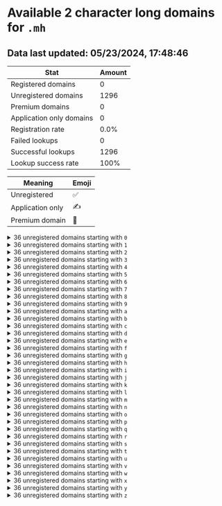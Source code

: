 # Available 2 character long domains for `.mh`

## Data last updated: 05/23/2024, 17:48:46

|Stat|Amount|
|--|--|
|Registered domains|0|
|Unregistered domains|1296|
|Premium domains|0|
|Application only domains|0|
|Registration rate|0.0%|
|Failed lookups|0|
|Successful lookups|1296|
|Lookup success rate|100%|


|Meaning|Emoji|
|--|--|
|Unregistered|:white_check_mark:|
|Application only|:writing_hand:|
|Premium domain|:gem:|

<details>
<summary>36 unregistered domains starting with <bold><code>0</code></bold></summary>

|Type|Domain|
|--|--|
|:white_check_mark:|`00.mh`|
|:white_check_mark:|`01.mh`|
|:white_check_mark:|`02.mh`|
|:white_check_mark:|`03.mh`|
|:white_check_mark:|`04.mh`|
|:white_check_mark:|`05.mh`|
|:white_check_mark:|`06.mh`|
|:white_check_mark:|`07.mh`|
|:white_check_mark:|`08.mh`|
|:white_check_mark:|`09.mh`|
|:white_check_mark:|`0a.mh`|
|:white_check_mark:|`0b.mh`|
|:white_check_mark:|`0c.mh`|
|:white_check_mark:|`0d.mh`|
|:white_check_mark:|`0e.mh`|
|:white_check_mark:|`0f.mh`|
|:white_check_mark:|`0g.mh`|
|:white_check_mark:|`0h.mh`|
|:white_check_mark:|`0i.mh`|
|:white_check_mark:|`0j.mh`|
|:white_check_mark:|`0k.mh`|
|:white_check_mark:|`0l.mh`|
|:white_check_mark:|`0m.mh`|
|:white_check_mark:|`0n.mh`|
|:white_check_mark:|`0o.mh`|
|:white_check_mark:|`0p.mh`|
|:white_check_mark:|`0q.mh`|
|:white_check_mark:|`0r.mh`|
|:white_check_mark:|`0s.mh`|
|:white_check_mark:|`0t.mh`|
|:white_check_mark:|`0u.mh`|
|:white_check_mark:|`0v.mh`|
|:white_check_mark:|`0w.mh`|
|:white_check_mark:|`0x.mh`|
|:white_check_mark:|`0y.mh`|
|:white_check_mark:|`0z.mh`|
</details>
<details>
<summary>36 unregistered domains starting with <bold><code>1</code></bold></summary>

|Type|Domain|
|--|--|
|:white_check_mark:|`10.mh`|
|:white_check_mark:|`11.mh`|
|:white_check_mark:|`12.mh`|
|:white_check_mark:|`13.mh`|
|:white_check_mark:|`14.mh`|
|:white_check_mark:|`15.mh`|
|:white_check_mark:|`16.mh`|
|:white_check_mark:|`17.mh`|
|:white_check_mark:|`18.mh`|
|:white_check_mark:|`19.mh`|
|:white_check_mark:|`1a.mh`|
|:white_check_mark:|`1b.mh`|
|:white_check_mark:|`1c.mh`|
|:white_check_mark:|`1d.mh`|
|:white_check_mark:|`1e.mh`|
|:white_check_mark:|`1f.mh`|
|:white_check_mark:|`1g.mh`|
|:white_check_mark:|`1h.mh`|
|:white_check_mark:|`1i.mh`|
|:white_check_mark:|`1j.mh`|
|:white_check_mark:|`1k.mh`|
|:white_check_mark:|`1l.mh`|
|:white_check_mark:|`1m.mh`|
|:white_check_mark:|`1n.mh`|
|:white_check_mark:|`1o.mh`|
|:white_check_mark:|`1p.mh`|
|:white_check_mark:|`1q.mh`|
|:white_check_mark:|`1r.mh`|
|:white_check_mark:|`1s.mh`|
|:white_check_mark:|`1t.mh`|
|:white_check_mark:|`1u.mh`|
|:white_check_mark:|`1v.mh`|
|:white_check_mark:|`1w.mh`|
|:white_check_mark:|`1x.mh`|
|:white_check_mark:|`1y.mh`|
|:white_check_mark:|`1z.mh`|
</details>
<details>
<summary>36 unregistered domains starting with <bold><code>2</code></bold></summary>

|Type|Domain|
|--|--|
|:white_check_mark:|`20.mh`|
|:white_check_mark:|`21.mh`|
|:white_check_mark:|`22.mh`|
|:white_check_mark:|`23.mh`|
|:white_check_mark:|`24.mh`|
|:white_check_mark:|`25.mh`|
|:white_check_mark:|`26.mh`|
|:white_check_mark:|`27.mh`|
|:white_check_mark:|`28.mh`|
|:white_check_mark:|`29.mh`|
|:white_check_mark:|`2a.mh`|
|:white_check_mark:|`2b.mh`|
|:white_check_mark:|`2c.mh`|
|:white_check_mark:|`2d.mh`|
|:white_check_mark:|`2e.mh`|
|:white_check_mark:|`2f.mh`|
|:white_check_mark:|`2g.mh`|
|:white_check_mark:|`2h.mh`|
|:white_check_mark:|`2i.mh`|
|:white_check_mark:|`2j.mh`|
|:white_check_mark:|`2k.mh`|
|:white_check_mark:|`2l.mh`|
|:white_check_mark:|`2m.mh`|
|:white_check_mark:|`2n.mh`|
|:white_check_mark:|`2o.mh`|
|:white_check_mark:|`2p.mh`|
|:white_check_mark:|`2q.mh`|
|:white_check_mark:|`2r.mh`|
|:white_check_mark:|`2s.mh`|
|:white_check_mark:|`2t.mh`|
|:white_check_mark:|`2u.mh`|
|:white_check_mark:|`2v.mh`|
|:white_check_mark:|`2w.mh`|
|:white_check_mark:|`2x.mh`|
|:white_check_mark:|`2y.mh`|
|:white_check_mark:|`2z.mh`|
</details>
<details>
<summary>36 unregistered domains starting with <bold><code>3</code></bold></summary>

|Type|Domain|
|--|--|
|:white_check_mark:|`30.mh`|
|:white_check_mark:|`31.mh`|
|:white_check_mark:|`32.mh`|
|:white_check_mark:|`33.mh`|
|:white_check_mark:|`34.mh`|
|:white_check_mark:|`35.mh`|
|:white_check_mark:|`36.mh`|
|:white_check_mark:|`37.mh`|
|:white_check_mark:|`38.mh`|
|:white_check_mark:|`39.mh`|
|:white_check_mark:|`3a.mh`|
|:white_check_mark:|`3b.mh`|
|:white_check_mark:|`3c.mh`|
|:white_check_mark:|`3d.mh`|
|:white_check_mark:|`3e.mh`|
|:white_check_mark:|`3f.mh`|
|:white_check_mark:|`3g.mh`|
|:white_check_mark:|`3h.mh`|
|:white_check_mark:|`3i.mh`|
|:white_check_mark:|`3j.mh`|
|:white_check_mark:|`3k.mh`|
|:white_check_mark:|`3l.mh`|
|:white_check_mark:|`3m.mh`|
|:white_check_mark:|`3n.mh`|
|:white_check_mark:|`3o.mh`|
|:white_check_mark:|`3p.mh`|
|:white_check_mark:|`3q.mh`|
|:white_check_mark:|`3r.mh`|
|:white_check_mark:|`3s.mh`|
|:white_check_mark:|`3t.mh`|
|:white_check_mark:|`3u.mh`|
|:white_check_mark:|`3v.mh`|
|:white_check_mark:|`3w.mh`|
|:white_check_mark:|`3x.mh`|
|:white_check_mark:|`3y.mh`|
|:white_check_mark:|`3z.mh`|
</details>
<details>
<summary>36 unregistered domains starting with <bold><code>4</code></bold></summary>

|Type|Domain|
|--|--|
|:white_check_mark:|`40.mh`|
|:white_check_mark:|`41.mh`|
|:white_check_mark:|`42.mh`|
|:white_check_mark:|`43.mh`|
|:white_check_mark:|`44.mh`|
|:white_check_mark:|`45.mh`|
|:white_check_mark:|`46.mh`|
|:white_check_mark:|`47.mh`|
|:white_check_mark:|`48.mh`|
|:white_check_mark:|`49.mh`|
|:white_check_mark:|`4a.mh`|
|:white_check_mark:|`4b.mh`|
|:white_check_mark:|`4c.mh`|
|:white_check_mark:|`4d.mh`|
|:white_check_mark:|`4e.mh`|
|:white_check_mark:|`4f.mh`|
|:white_check_mark:|`4g.mh`|
|:white_check_mark:|`4h.mh`|
|:white_check_mark:|`4i.mh`|
|:white_check_mark:|`4j.mh`|
|:white_check_mark:|`4k.mh`|
|:white_check_mark:|`4l.mh`|
|:white_check_mark:|`4m.mh`|
|:white_check_mark:|`4n.mh`|
|:white_check_mark:|`4o.mh`|
|:white_check_mark:|`4p.mh`|
|:white_check_mark:|`4q.mh`|
|:white_check_mark:|`4r.mh`|
|:white_check_mark:|`4s.mh`|
|:white_check_mark:|`4t.mh`|
|:white_check_mark:|`4u.mh`|
|:white_check_mark:|`4v.mh`|
|:white_check_mark:|`4w.mh`|
|:white_check_mark:|`4x.mh`|
|:white_check_mark:|`4y.mh`|
|:white_check_mark:|`4z.mh`|
</details>
<details>
<summary>36 unregistered domains starting with <bold><code>5</code></bold></summary>

|Type|Domain|
|--|--|
|:white_check_mark:|`50.mh`|
|:white_check_mark:|`51.mh`|
|:white_check_mark:|`52.mh`|
|:white_check_mark:|`53.mh`|
|:white_check_mark:|`54.mh`|
|:white_check_mark:|`55.mh`|
|:white_check_mark:|`56.mh`|
|:white_check_mark:|`57.mh`|
|:white_check_mark:|`58.mh`|
|:white_check_mark:|`59.mh`|
|:white_check_mark:|`5a.mh`|
|:white_check_mark:|`5b.mh`|
|:white_check_mark:|`5c.mh`|
|:white_check_mark:|`5d.mh`|
|:white_check_mark:|`5e.mh`|
|:white_check_mark:|`5f.mh`|
|:white_check_mark:|`5g.mh`|
|:white_check_mark:|`5h.mh`|
|:white_check_mark:|`5i.mh`|
|:white_check_mark:|`5j.mh`|
|:white_check_mark:|`5k.mh`|
|:white_check_mark:|`5l.mh`|
|:white_check_mark:|`5m.mh`|
|:white_check_mark:|`5n.mh`|
|:white_check_mark:|`5o.mh`|
|:white_check_mark:|`5p.mh`|
|:white_check_mark:|`5q.mh`|
|:white_check_mark:|`5r.mh`|
|:white_check_mark:|`5s.mh`|
|:white_check_mark:|`5t.mh`|
|:white_check_mark:|`5u.mh`|
|:white_check_mark:|`5v.mh`|
|:white_check_mark:|`5w.mh`|
|:white_check_mark:|`5x.mh`|
|:white_check_mark:|`5y.mh`|
|:white_check_mark:|`5z.mh`|
</details>
<details>
<summary>36 unregistered domains starting with <bold><code>6</code></bold></summary>

|Type|Domain|
|--|--|
|:white_check_mark:|`60.mh`|
|:white_check_mark:|`61.mh`|
|:white_check_mark:|`62.mh`|
|:white_check_mark:|`63.mh`|
|:white_check_mark:|`64.mh`|
|:white_check_mark:|`65.mh`|
|:white_check_mark:|`66.mh`|
|:white_check_mark:|`67.mh`|
|:white_check_mark:|`68.mh`|
|:white_check_mark:|`69.mh`|
|:white_check_mark:|`6a.mh`|
|:white_check_mark:|`6b.mh`|
|:white_check_mark:|`6c.mh`|
|:white_check_mark:|`6d.mh`|
|:white_check_mark:|`6e.mh`|
|:white_check_mark:|`6f.mh`|
|:white_check_mark:|`6g.mh`|
|:white_check_mark:|`6h.mh`|
|:white_check_mark:|`6i.mh`|
|:white_check_mark:|`6j.mh`|
|:white_check_mark:|`6k.mh`|
|:white_check_mark:|`6l.mh`|
|:white_check_mark:|`6m.mh`|
|:white_check_mark:|`6n.mh`|
|:white_check_mark:|`6o.mh`|
|:white_check_mark:|`6p.mh`|
|:white_check_mark:|`6q.mh`|
|:white_check_mark:|`6r.mh`|
|:white_check_mark:|`6s.mh`|
|:white_check_mark:|`6t.mh`|
|:white_check_mark:|`6u.mh`|
|:white_check_mark:|`6v.mh`|
|:white_check_mark:|`6w.mh`|
|:white_check_mark:|`6x.mh`|
|:white_check_mark:|`6y.mh`|
|:white_check_mark:|`6z.mh`|
</details>
<details>
<summary>36 unregistered domains starting with <bold><code>7</code></bold></summary>

|Type|Domain|
|--|--|
|:white_check_mark:|`70.mh`|
|:white_check_mark:|`71.mh`|
|:white_check_mark:|`72.mh`|
|:white_check_mark:|`73.mh`|
|:white_check_mark:|`74.mh`|
|:white_check_mark:|`75.mh`|
|:white_check_mark:|`76.mh`|
|:white_check_mark:|`77.mh`|
|:white_check_mark:|`78.mh`|
|:white_check_mark:|`79.mh`|
|:white_check_mark:|`7a.mh`|
|:white_check_mark:|`7b.mh`|
|:white_check_mark:|`7c.mh`|
|:white_check_mark:|`7d.mh`|
|:white_check_mark:|`7e.mh`|
|:white_check_mark:|`7f.mh`|
|:white_check_mark:|`7g.mh`|
|:white_check_mark:|`7h.mh`|
|:white_check_mark:|`7i.mh`|
|:white_check_mark:|`7j.mh`|
|:white_check_mark:|`7k.mh`|
|:white_check_mark:|`7l.mh`|
|:white_check_mark:|`7m.mh`|
|:white_check_mark:|`7n.mh`|
|:white_check_mark:|`7o.mh`|
|:white_check_mark:|`7p.mh`|
|:white_check_mark:|`7q.mh`|
|:white_check_mark:|`7r.mh`|
|:white_check_mark:|`7s.mh`|
|:white_check_mark:|`7t.mh`|
|:white_check_mark:|`7u.mh`|
|:white_check_mark:|`7v.mh`|
|:white_check_mark:|`7w.mh`|
|:white_check_mark:|`7x.mh`|
|:white_check_mark:|`7y.mh`|
|:white_check_mark:|`7z.mh`|
</details>
<details>
<summary>36 unregistered domains starting with <bold><code>8</code></bold></summary>

|Type|Domain|
|--|--|
|:white_check_mark:|`80.mh`|
|:white_check_mark:|`81.mh`|
|:white_check_mark:|`82.mh`|
|:white_check_mark:|`83.mh`|
|:white_check_mark:|`84.mh`|
|:white_check_mark:|`85.mh`|
|:white_check_mark:|`86.mh`|
|:white_check_mark:|`87.mh`|
|:white_check_mark:|`88.mh`|
|:white_check_mark:|`89.mh`|
|:white_check_mark:|`8a.mh`|
|:white_check_mark:|`8b.mh`|
|:white_check_mark:|`8c.mh`|
|:white_check_mark:|`8d.mh`|
|:white_check_mark:|`8e.mh`|
|:white_check_mark:|`8f.mh`|
|:white_check_mark:|`8g.mh`|
|:white_check_mark:|`8h.mh`|
|:white_check_mark:|`8i.mh`|
|:white_check_mark:|`8j.mh`|
|:white_check_mark:|`8k.mh`|
|:white_check_mark:|`8l.mh`|
|:white_check_mark:|`8m.mh`|
|:white_check_mark:|`8n.mh`|
|:white_check_mark:|`8o.mh`|
|:white_check_mark:|`8p.mh`|
|:white_check_mark:|`8q.mh`|
|:white_check_mark:|`8r.mh`|
|:white_check_mark:|`8s.mh`|
|:white_check_mark:|`8t.mh`|
|:white_check_mark:|`8u.mh`|
|:white_check_mark:|`8v.mh`|
|:white_check_mark:|`8w.mh`|
|:white_check_mark:|`8x.mh`|
|:white_check_mark:|`8y.mh`|
|:white_check_mark:|`8z.mh`|
</details>
<details>
<summary>36 unregistered domains starting with <bold><code>9</code></bold></summary>

|Type|Domain|
|--|--|
|:white_check_mark:|`90.mh`|
|:white_check_mark:|`91.mh`|
|:white_check_mark:|`92.mh`|
|:white_check_mark:|`93.mh`|
|:white_check_mark:|`94.mh`|
|:white_check_mark:|`95.mh`|
|:white_check_mark:|`96.mh`|
|:white_check_mark:|`97.mh`|
|:white_check_mark:|`98.mh`|
|:white_check_mark:|`99.mh`|
|:white_check_mark:|`9a.mh`|
|:white_check_mark:|`9b.mh`|
|:white_check_mark:|`9c.mh`|
|:white_check_mark:|`9d.mh`|
|:white_check_mark:|`9e.mh`|
|:white_check_mark:|`9f.mh`|
|:white_check_mark:|`9g.mh`|
|:white_check_mark:|`9h.mh`|
|:white_check_mark:|`9i.mh`|
|:white_check_mark:|`9j.mh`|
|:white_check_mark:|`9k.mh`|
|:white_check_mark:|`9l.mh`|
|:white_check_mark:|`9m.mh`|
|:white_check_mark:|`9n.mh`|
|:white_check_mark:|`9o.mh`|
|:white_check_mark:|`9p.mh`|
|:white_check_mark:|`9q.mh`|
|:white_check_mark:|`9r.mh`|
|:white_check_mark:|`9s.mh`|
|:white_check_mark:|`9t.mh`|
|:white_check_mark:|`9u.mh`|
|:white_check_mark:|`9v.mh`|
|:white_check_mark:|`9w.mh`|
|:white_check_mark:|`9x.mh`|
|:white_check_mark:|`9y.mh`|
|:white_check_mark:|`9z.mh`|
</details>
<details>
<summary>36 unregistered domains starting with <bold><code>a</code></bold></summary>

|Type|Domain|
|--|--|
|:white_check_mark:|`a0.mh`|
|:white_check_mark:|`a1.mh`|
|:white_check_mark:|`a2.mh`|
|:white_check_mark:|`a3.mh`|
|:white_check_mark:|`a4.mh`|
|:white_check_mark:|`a5.mh`|
|:white_check_mark:|`a6.mh`|
|:white_check_mark:|`a7.mh`|
|:white_check_mark:|`a8.mh`|
|:white_check_mark:|`a9.mh`|
|:white_check_mark:|`aa.mh`|
|:white_check_mark:|`ab.mh`|
|:white_check_mark:|`ac.mh`|
|:white_check_mark:|`ad.mh`|
|:white_check_mark:|`ae.mh`|
|:white_check_mark:|`af.mh`|
|:white_check_mark:|`ag.mh`|
|:white_check_mark:|`ah.mh`|
|:white_check_mark:|`ai.mh`|
|:white_check_mark:|`aj.mh`|
|:white_check_mark:|`ak.mh`|
|:white_check_mark:|`al.mh`|
|:white_check_mark:|`am.mh`|
|:white_check_mark:|`an.mh`|
|:white_check_mark:|`ao.mh`|
|:white_check_mark:|`ap.mh`|
|:white_check_mark:|`aq.mh`|
|:white_check_mark:|`ar.mh`|
|:white_check_mark:|`as.mh`|
|:white_check_mark:|`at.mh`|
|:white_check_mark:|`au.mh`|
|:white_check_mark:|`av.mh`|
|:white_check_mark:|`aw.mh`|
|:white_check_mark:|`ax.mh`|
|:white_check_mark:|`ay.mh`|
|:white_check_mark:|`az.mh`|
</details>
<details>
<summary>36 unregistered domains starting with <bold><code>b</code></bold></summary>

|Type|Domain|
|--|--|
|:white_check_mark:|`b0.mh`|
|:white_check_mark:|`b1.mh`|
|:white_check_mark:|`b2.mh`|
|:white_check_mark:|`b3.mh`|
|:white_check_mark:|`b4.mh`|
|:white_check_mark:|`b5.mh`|
|:white_check_mark:|`b6.mh`|
|:white_check_mark:|`b7.mh`|
|:white_check_mark:|`b8.mh`|
|:white_check_mark:|`b9.mh`|
|:white_check_mark:|`ba.mh`|
|:white_check_mark:|`bb.mh`|
|:white_check_mark:|`bc.mh`|
|:white_check_mark:|`bd.mh`|
|:white_check_mark:|`be.mh`|
|:white_check_mark:|`bf.mh`|
|:white_check_mark:|`bg.mh`|
|:white_check_mark:|`bh.mh`|
|:white_check_mark:|`bi.mh`|
|:white_check_mark:|`bj.mh`|
|:white_check_mark:|`bk.mh`|
|:white_check_mark:|`bl.mh`|
|:white_check_mark:|`bm.mh`|
|:white_check_mark:|`bn.mh`|
|:white_check_mark:|`bo.mh`|
|:white_check_mark:|`bp.mh`|
|:white_check_mark:|`bq.mh`|
|:white_check_mark:|`br.mh`|
|:white_check_mark:|`bs.mh`|
|:white_check_mark:|`bt.mh`|
|:white_check_mark:|`bu.mh`|
|:white_check_mark:|`bv.mh`|
|:white_check_mark:|`bw.mh`|
|:white_check_mark:|`bx.mh`|
|:white_check_mark:|`by.mh`|
|:white_check_mark:|`bz.mh`|
</details>
<details>
<summary>36 unregistered domains starting with <bold><code>c</code></bold></summary>

|Type|Domain|
|--|--|
|:white_check_mark:|`c0.mh`|
|:white_check_mark:|`c1.mh`|
|:white_check_mark:|`c2.mh`|
|:white_check_mark:|`c3.mh`|
|:white_check_mark:|`c4.mh`|
|:white_check_mark:|`c5.mh`|
|:white_check_mark:|`c6.mh`|
|:white_check_mark:|`c7.mh`|
|:white_check_mark:|`c8.mh`|
|:white_check_mark:|`c9.mh`|
|:white_check_mark:|`ca.mh`|
|:white_check_mark:|`cb.mh`|
|:white_check_mark:|`cc.mh`|
|:white_check_mark:|`cd.mh`|
|:white_check_mark:|`ce.mh`|
|:white_check_mark:|`cf.mh`|
|:white_check_mark:|`cg.mh`|
|:white_check_mark:|`ch.mh`|
|:white_check_mark:|`ci.mh`|
|:white_check_mark:|`cj.mh`|
|:white_check_mark:|`ck.mh`|
|:white_check_mark:|`cl.mh`|
|:white_check_mark:|`cm.mh`|
|:white_check_mark:|`cn.mh`|
|:white_check_mark:|`co.mh`|
|:white_check_mark:|`cp.mh`|
|:white_check_mark:|`cq.mh`|
|:white_check_mark:|`cr.mh`|
|:white_check_mark:|`cs.mh`|
|:white_check_mark:|`ct.mh`|
|:white_check_mark:|`cu.mh`|
|:white_check_mark:|`cv.mh`|
|:white_check_mark:|`cw.mh`|
|:white_check_mark:|`cx.mh`|
|:white_check_mark:|`cy.mh`|
|:white_check_mark:|`cz.mh`|
</details>
<details>
<summary>36 unregistered domains starting with <bold><code>d</code></bold></summary>

|Type|Domain|
|--|--|
|:white_check_mark:|`d0.mh`|
|:white_check_mark:|`d1.mh`|
|:white_check_mark:|`d2.mh`|
|:white_check_mark:|`d3.mh`|
|:white_check_mark:|`d4.mh`|
|:white_check_mark:|`d5.mh`|
|:white_check_mark:|`d6.mh`|
|:white_check_mark:|`d7.mh`|
|:white_check_mark:|`d8.mh`|
|:white_check_mark:|`d9.mh`|
|:white_check_mark:|`da.mh`|
|:white_check_mark:|`db.mh`|
|:white_check_mark:|`dc.mh`|
|:white_check_mark:|`dd.mh`|
|:white_check_mark:|`de.mh`|
|:white_check_mark:|`df.mh`|
|:white_check_mark:|`dg.mh`|
|:white_check_mark:|`dh.mh`|
|:white_check_mark:|`di.mh`|
|:white_check_mark:|`dj.mh`|
|:white_check_mark:|`dk.mh`|
|:white_check_mark:|`dl.mh`|
|:white_check_mark:|`dm.mh`|
|:white_check_mark:|`dn.mh`|
|:white_check_mark:|`do.mh`|
|:white_check_mark:|`dp.mh`|
|:white_check_mark:|`dq.mh`|
|:white_check_mark:|`dr.mh`|
|:white_check_mark:|`ds.mh`|
|:white_check_mark:|`dt.mh`|
|:white_check_mark:|`du.mh`|
|:white_check_mark:|`dv.mh`|
|:white_check_mark:|`dw.mh`|
|:white_check_mark:|`dx.mh`|
|:white_check_mark:|`dy.mh`|
|:white_check_mark:|`dz.mh`|
</details>
<details>
<summary>36 unregistered domains starting with <bold><code>e</code></bold></summary>

|Type|Domain|
|--|--|
|:white_check_mark:|`e0.mh`|
|:white_check_mark:|`e1.mh`|
|:white_check_mark:|`e2.mh`|
|:white_check_mark:|`e3.mh`|
|:white_check_mark:|`e4.mh`|
|:white_check_mark:|`e5.mh`|
|:white_check_mark:|`e6.mh`|
|:white_check_mark:|`e7.mh`|
|:white_check_mark:|`e8.mh`|
|:white_check_mark:|`e9.mh`|
|:white_check_mark:|`ea.mh`|
|:white_check_mark:|`eb.mh`|
|:white_check_mark:|`ec.mh`|
|:white_check_mark:|`ed.mh`|
|:white_check_mark:|`ee.mh`|
|:white_check_mark:|`ef.mh`|
|:white_check_mark:|`eg.mh`|
|:white_check_mark:|`eh.mh`|
|:white_check_mark:|`ei.mh`|
|:white_check_mark:|`ej.mh`|
|:white_check_mark:|`ek.mh`|
|:white_check_mark:|`el.mh`|
|:white_check_mark:|`em.mh`|
|:white_check_mark:|`en.mh`|
|:white_check_mark:|`eo.mh`|
|:white_check_mark:|`ep.mh`|
|:white_check_mark:|`eq.mh`|
|:white_check_mark:|`er.mh`|
|:white_check_mark:|`es.mh`|
|:white_check_mark:|`et.mh`|
|:white_check_mark:|`eu.mh`|
|:white_check_mark:|`ev.mh`|
|:white_check_mark:|`ew.mh`|
|:white_check_mark:|`ex.mh`|
|:white_check_mark:|`ey.mh`|
|:white_check_mark:|`ez.mh`|
</details>
<details>
<summary>36 unregistered domains starting with <bold><code>f</code></bold></summary>

|Type|Domain|
|--|--|
|:white_check_mark:|`f0.mh`|
|:white_check_mark:|`f1.mh`|
|:white_check_mark:|`f2.mh`|
|:white_check_mark:|`f3.mh`|
|:white_check_mark:|`f4.mh`|
|:white_check_mark:|`f5.mh`|
|:white_check_mark:|`f6.mh`|
|:white_check_mark:|`f7.mh`|
|:white_check_mark:|`f8.mh`|
|:white_check_mark:|`f9.mh`|
|:white_check_mark:|`fa.mh`|
|:white_check_mark:|`fb.mh`|
|:white_check_mark:|`fc.mh`|
|:white_check_mark:|`fd.mh`|
|:white_check_mark:|`fe.mh`|
|:white_check_mark:|`ff.mh`|
|:white_check_mark:|`fg.mh`|
|:white_check_mark:|`fh.mh`|
|:white_check_mark:|`fi.mh`|
|:white_check_mark:|`fj.mh`|
|:white_check_mark:|`fk.mh`|
|:white_check_mark:|`fl.mh`|
|:white_check_mark:|`fm.mh`|
|:white_check_mark:|`fn.mh`|
|:white_check_mark:|`fo.mh`|
|:white_check_mark:|`fp.mh`|
|:white_check_mark:|`fq.mh`|
|:white_check_mark:|`fr.mh`|
|:white_check_mark:|`fs.mh`|
|:white_check_mark:|`ft.mh`|
|:white_check_mark:|`fu.mh`|
|:white_check_mark:|`fv.mh`|
|:white_check_mark:|`fw.mh`|
|:white_check_mark:|`fx.mh`|
|:white_check_mark:|`fy.mh`|
|:white_check_mark:|`fz.mh`|
</details>
<details>
<summary>36 unregistered domains starting with <bold><code>g</code></bold></summary>

|Type|Domain|
|--|--|
|:white_check_mark:|`g0.mh`|
|:white_check_mark:|`g1.mh`|
|:white_check_mark:|`g2.mh`|
|:white_check_mark:|`g3.mh`|
|:white_check_mark:|`g4.mh`|
|:white_check_mark:|`g5.mh`|
|:white_check_mark:|`g6.mh`|
|:white_check_mark:|`g7.mh`|
|:white_check_mark:|`g8.mh`|
|:white_check_mark:|`g9.mh`|
|:white_check_mark:|`ga.mh`|
|:white_check_mark:|`gb.mh`|
|:white_check_mark:|`gc.mh`|
|:white_check_mark:|`gd.mh`|
|:white_check_mark:|`ge.mh`|
|:white_check_mark:|`gf.mh`|
|:white_check_mark:|`gg.mh`|
|:white_check_mark:|`gh.mh`|
|:white_check_mark:|`gi.mh`|
|:white_check_mark:|`gj.mh`|
|:white_check_mark:|`gk.mh`|
|:white_check_mark:|`gl.mh`|
|:white_check_mark:|`gm.mh`|
|:white_check_mark:|`gn.mh`|
|:white_check_mark:|`go.mh`|
|:white_check_mark:|`gp.mh`|
|:white_check_mark:|`gq.mh`|
|:white_check_mark:|`gr.mh`|
|:white_check_mark:|`gs.mh`|
|:white_check_mark:|`gt.mh`|
|:white_check_mark:|`gu.mh`|
|:white_check_mark:|`gv.mh`|
|:white_check_mark:|`gw.mh`|
|:white_check_mark:|`gx.mh`|
|:white_check_mark:|`gy.mh`|
|:white_check_mark:|`gz.mh`|
</details>
<details>
<summary>36 unregistered domains starting with <bold><code>h</code></bold></summary>

|Type|Domain|
|--|--|
|:white_check_mark:|`h0.mh`|
|:white_check_mark:|`h1.mh`|
|:white_check_mark:|`h2.mh`|
|:white_check_mark:|`h3.mh`|
|:white_check_mark:|`h4.mh`|
|:white_check_mark:|`h5.mh`|
|:white_check_mark:|`h6.mh`|
|:white_check_mark:|`h7.mh`|
|:white_check_mark:|`h8.mh`|
|:white_check_mark:|`h9.mh`|
|:white_check_mark:|`ha.mh`|
|:white_check_mark:|`hb.mh`|
|:white_check_mark:|`hc.mh`|
|:white_check_mark:|`hd.mh`|
|:white_check_mark:|`he.mh`|
|:white_check_mark:|`hf.mh`|
|:white_check_mark:|`hg.mh`|
|:white_check_mark:|`hh.mh`|
|:white_check_mark:|`hi.mh`|
|:white_check_mark:|`hj.mh`|
|:white_check_mark:|`hk.mh`|
|:white_check_mark:|`hl.mh`|
|:white_check_mark:|`hm.mh`|
|:white_check_mark:|`hn.mh`|
|:white_check_mark:|`ho.mh`|
|:white_check_mark:|`hp.mh`|
|:white_check_mark:|`hq.mh`|
|:white_check_mark:|`hr.mh`|
|:white_check_mark:|`hs.mh`|
|:white_check_mark:|`ht.mh`|
|:white_check_mark:|`hu.mh`|
|:white_check_mark:|`hv.mh`|
|:white_check_mark:|`hw.mh`|
|:white_check_mark:|`hx.mh`|
|:white_check_mark:|`hy.mh`|
|:white_check_mark:|`hz.mh`|
</details>
<details>
<summary>36 unregistered domains starting with <bold><code>i</code></bold></summary>

|Type|Domain|
|--|--|
|:white_check_mark:|`i0.mh`|
|:white_check_mark:|`i1.mh`|
|:white_check_mark:|`i2.mh`|
|:white_check_mark:|`i3.mh`|
|:white_check_mark:|`i4.mh`|
|:white_check_mark:|`i5.mh`|
|:white_check_mark:|`i6.mh`|
|:white_check_mark:|`i7.mh`|
|:white_check_mark:|`i8.mh`|
|:white_check_mark:|`i9.mh`|
|:white_check_mark:|`ia.mh`|
|:white_check_mark:|`ib.mh`|
|:white_check_mark:|`ic.mh`|
|:white_check_mark:|`id.mh`|
|:white_check_mark:|`ie.mh`|
|:white_check_mark:|`if.mh`|
|:white_check_mark:|`ig.mh`|
|:white_check_mark:|`ih.mh`|
|:white_check_mark:|`ii.mh`|
|:white_check_mark:|`ij.mh`|
|:white_check_mark:|`ik.mh`|
|:white_check_mark:|`il.mh`|
|:white_check_mark:|`im.mh`|
|:white_check_mark:|`in.mh`|
|:white_check_mark:|`io.mh`|
|:white_check_mark:|`ip.mh`|
|:white_check_mark:|`iq.mh`|
|:white_check_mark:|`ir.mh`|
|:white_check_mark:|`is.mh`|
|:white_check_mark:|`it.mh`|
|:white_check_mark:|`iu.mh`|
|:white_check_mark:|`iv.mh`|
|:white_check_mark:|`iw.mh`|
|:white_check_mark:|`ix.mh`|
|:white_check_mark:|`iy.mh`|
|:white_check_mark:|`iz.mh`|
</details>
<details>
<summary>36 unregistered domains starting with <bold><code>j</code></bold></summary>

|Type|Domain|
|--|--|
|:white_check_mark:|`j0.mh`|
|:white_check_mark:|`j1.mh`|
|:white_check_mark:|`j2.mh`|
|:white_check_mark:|`j3.mh`|
|:white_check_mark:|`j4.mh`|
|:white_check_mark:|`j5.mh`|
|:white_check_mark:|`j6.mh`|
|:white_check_mark:|`j7.mh`|
|:white_check_mark:|`j8.mh`|
|:white_check_mark:|`j9.mh`|
|:white_check_mark:|`ja.mh`|
|:white_check_mark:|`jb.mh`|
|:white_check_mark:|`jc.mh`|
|:white_check_mark:|`jd.mh`|
|:white_check_mark:|`je.mh`|
|:white_check_mark:|`jf.mh`|
|:white_check_mark:|`jg.mh`|
|:white_check_mark:|`jh.mh`|
|:white_check_mark:|`ji.mh`|
|:white_check_mark:|`jj.mh`|
|:white_check_mark:|`jk.mh`|
|:white_check_mark:|`jl.mh`|
|:white_check_mark:|`jm.mh`|
|:white_check_mark:|`jn.mh`|
|:white_check_mark:|`jo.mh`|
|:white_check_mark:|`jp.mh`|
|:white_check_mark:|`jq.mh`|
|:white_check_mark:|`jr.mh`|
|:white_check_mark:|`js.mh`|
|:white_check_mark:|`jt.mh`|
|:white_check_mark:|`ju.mh`|
|:white_check_mark:|`jv.mh`|
|:white_check_mark:|`jw.mh`|
|:white_check_mark:|`jx.mh`|
|:white_check_mark:|`jy.mh`|
|:white_check_mark:|`jz.mh`|
</details>
<details>
<summary>36 unregistered domains starting with <bold><code>k</code></bold></summary>

|Type|Domain|
|--|--|
|:white_check_mark:|`k0.mh`|
|:white_check_mark:|`k1.mh`|
|:white_check_mark:|`k2.mh`|
|:white_check_mark:|`k3.mh`|
|:white_check_mark:|`k4.mh`|
|:white_check_mark:|`k5.mh`|
|:white_check_mark:|`k6.mh`|
|:white_check_mark:|`k7.mh`|
|:white_check_mark:|`k8.mh`|
|:white_check_mark:|`k9.mh`|
|:white_check_mark:|`ka.mh`|
|:white_check_mark:|`kb.mh`|
|:white_check_mark:|`kc.mh`|
|:white_check_mark:|`kd.mh`|
|:white_check_mark:|`ke.mh`|
|:white_check_mark:|`kf.mh`|
|:white_check_mark:|`kg.mh`|
|:white_check_mark:|`kh.mh`|
|:white_check_mark:|`ki.mh`|
|:white_check_mark:|`kj.mh`|
|:white_check_mark:|`kk.mh`|
|:white_check_mark:|`kl.mh`|
|:white_check_mark:|`km.mh`|
|:white_check_mark:|`kn.mh`|
|:white_check_mark:|`ko.mh`|
|:white_check_mark:|`kp.mh`|
|:white_check_mark:|`kq.mh`|
|:white_check_mark:|`kr.mh`|
|:white_check_mark:|`ks.mh`|
|:white_check_mark:|`kt.mh`|
|:white_check_mark:|`ku.mh`|
|:white_check_mark:|`kv.mh`|
|:white_check_mark:|`kw.mh`|
|:white_check_mark:|`kx.mh`|
|:white_check_mark:|`ky.mh`|
|:white_check_mark:|`kz.mh`|
</details>
<details>
<summary>36 unregistered domains starting with <bold><code>l</code></bold></summary>

|Type|Domain|
|--|--|
|:white_check_mark:|`l0.mh`|
|:white_check_mark:|`l1.mh`|
|:white_check_mark:|`l2.mh`|
|:white_check_mark:|`l3.mh`|
|:white_check_mark:|`l4.mh`|
|:white_check_mark:|`l5.mh`|
|:white_check_mark:|`l6.mh`|
|:white_check_mark:|`l7.mh`|
|:white_check_mark:|`l8.mh`|
|:white_check_mark:|`l9.mh`|
|:white_check_mark:|`la.mh`|
|:white_check_mark:|`lb.mh`|
|:white_check_mark:|`lc.mh`|
|:white_check_mark:|`ld.mh`|
|:white_check_mark:|`le.mh`|
|:white_check_mark:|`lf.mh`|
|:white_check_mark:|`lg.mh`|
|:white_check_mark:|`lh.mh`|
|:white_check_mark:|`li.mh`|
|:white_check_mark:|`lj.mh`|
|:white_check_mark:|`lk.mh`|
|:white_check_mark:|`ll.mh`|
|:white_check_mark:|`lm.mh`|
|:white_check_mark:|`ln.mh`|
|:white_check_mark:|`lo.mh`|
|:white_check_mark:|`lp.mh`|
|:white_check_mark:|`lq.mh`|
|:white_check_mark:|`lr.mh`|
|:white_check_mark:|`ls.mh`|
|:white_check_mark:|`lt.mh`|
|:white_check_mark:|`lu.mh`|
|:white_check_mark:|`lv.mh`|
|:white_check_mark:|`lw.mh`|
|:white_check_mark:|`lx.mh`|
|:white_check_mark:|`ly.mh`|
|:white_check_mark:|`lz.mh`|
</details>
<details>
<summary>36 unregistered domains starting with <bold><code>m</code></bold></summary>

|Type|Domain|
|--|--|
|:white_check_mark:|`m0.mh`|
|:white_check_mark:|`m1.mh`|
|:white_check_mark:|`m2.mh`|
|:white_check_mark:|`m3.mh`|
|:white_check_mark:|`m4.mh`|
|:white_check_mark:|`m5.mh`|
|:white_check_mark:|`m6.mh`|
|:white_check_mark:|`m7.mh`|
|:white_check_mark:|`m8.mh`|
|:white_check_mark:|`m9.mh`|
|:white_check_mark:|`ma.mh`|
|:white_check_mark:|`mb.mh`|
|:white_check_mark:|`mc.mh`|
|:white_check_mark:|`md.mh`|
|:white_check_mark:|`me.mh`|
|:white_check_mark:|`mf.mh`|
|:white_check_mark:|`mg.mh`|
|:white_check_mark:|`mh.mh`|
|:white_check_mark:|`mi.mh`|
|:white_check_mark:|`mj.mh`|
|:white_check_mark:|`mk.mh`|
|:white_check_mark:|`ml.mh`|
|:white_check_mark:|`mm.mh`|
|:white_check_mark:|`mn.mh`|
|:white_check_mark:|`mo.mh`|
|:white_check_mark:|`mp.mh`|
|:white_check_mark:|`mq.mh`|
|:white_check_mark:|`mr.mh`|
|:white_check_mark:|`ms.mh`|
|:white_check_mark:|`mt.mh`|
|:white_check_mark:|`mu.mh`|
|:white_check_mark:|`mv.mh`|
|:white_check_mark:|`mw.mh`|
|:white_check_mark:|`mx.mh`|
|:white_check_mark:|`my.mh`|
|:white_check_mark:|`mz.mh`|
</details>
<details>
<summary>36 unregistered domains starting with <bold><code>n</code></bold></summary>

|Type|Domain|
|--|--|
|:white_check_mark:|`n0.mh`|
|:white_check_mark:|`n1.mh`|
|:white_check_mark:|`n2.mh`|
|:white_check_mark:|`n3.mh`|
|:white_check_mark:|`n4.mh`|
|:white_check_mark:|`n5.mh`|
|:white_check_mark:|`n6.mh`|
|:white_check_mark:|`n7.mh`|
|:white_check_mark:|`n8.mh`|
|:white_check_mark:|`n9.mh`|
|:white_check_mark:|`na.mh`|
|:white_check_mark:|`nb.mh`|
|:white_check_mark:|`nc.mh`|
|:white_check_mark:|`nd.mh`|
|:white_check_mark:|`ne.mh`|
|:white_check_mark:|`nf.mh`|
|:white_check_mark:|`ng.mh`|
|:white_check_mark:|`nh.mh`|
|:white_check_mark:|`ni.mh`|
|:white_check_mark:|`nj.mh`|
|:white_check_mark:|`nk.mh`|
|:white_check_mark:|`nl.mh`|
|:white_check_mark:|`nm.mh`|
|:white_check_mark:|`nn.mh`|
|:white_check_mark:|`no.mh`|
|:white_check_mark:|`np.mh`|
|:white_check_mark:|`nq.mh`|
|:white_check_mark:|`nr.mh`|
|:white_check_mark:|`ns.mh`|
|:white_check_mark:|`nt.mh`|
|:white_check_mark:|`nu.mh`|
|:white_check_mark:|`nv.mh`|
|:white_check_mark:|`nw.mh`|
|:white_check_mark:|`nx.mh`|
|:white_check_mark:|`ny.mh`|
|:white_check_mark:|`nz.mh`|
</details>
<details>
<summary>36 unregistered domains starting with <bold><code>o</code></bold></summary>

|Type|Domain|
|--|--|
|:white_check_mark:|`o0.mh`|
|:white_check_mark:|`o1.mh`|
|:white_check_mark:|`o2.mh`|
|:white_check_mark:|`o3.mh`|
|:white_check_mark:|`o4.mh`|
|:white_check_mark:|`o5.mh`|
|:white_check_mark:|`o6.mh`|
|:white_check_mark:|`o7.mh`|
|:white_check_mark:|`o8.mh`|
|:white_check_mark:|`o9.mh`|
|:white_check_mark:|`oa.mh`|
|:white_check_mark:|`ob.mh`|
|:white_check_mark:|`oc.mh`|
|:white_check_mark:|`od.mh`|
|:white_check_mark:|`oe.mh`|
|:white_check_mark:|`of.mh`|
|:white_check_mark:|`og.mh`|
|:white_check_mark:|`oh.mh`|
|:white_check_mark:|`oi.mh`|
|:white_check_mark:|`oj.mh`|
|:white_check_mark:|`ok.mh`|
|:white_check_mark:|`ol.mh`|
|:white_check_mark:|`om.mh`|
|:white_check_mark:|`on.mh`|
|:white_check_mark:|`oo.mh`|
|:white_check_mark:|`op.mh`|
|:white_check_mark:|`oq.mh`|
|:white_check_mark:|`or.mh`|
|:white_check_mark:|`os.mh`|
|:white_check_mark:|`ot.mh`|
|:white_check_mark:|`ou.mh`|
|:white_check_mark:|`ov.mh`|
|:white_check_mark:|`ow.mh`|
|:white_check_mark:|`ox.mh`|
|:white_check_mark:|`oy.mh`|
|:white_check_mark:|`oz.mh`|
</details>
<details>
<summary>36 unregistered domains starting with <bold><code>p</code></bold></summary>

|Type|Domain|
|--|--|
|:white_check_mark:|`p0.mh`|
|:white_check_mark:|`p1.mh`|
|:white_check_mark:|`p2.mh`|
|:white_check_mark:|`p3.mh`|
|:white_check_mark:|`p4.mh`|
|:white_check_mark:|`p5.mh`|
|:white_check_mark:|`p6.mh`|
|:white_check_mark:|`p7.mh`|
|:white_check_mark:|`p8.mh`|
|:white_check_mark:|`p9.mh`|
|:white_check_mark:|`pa.mh`|
|:white_check_mark:|`pb.mh`|
|:white_check_mark:|`pc.mh`|
|:white_check_mark:|`pd.mh`|
|:white_check_mark:|`pe.mh`|
|:white_check_mark:|`pf.mh`|
|:white_check_mark:|`pg.mh`|
|:white_check_mark:|`ph.mh`|
|:white_check_mark:|`pi.mh`|
|:white_check_mark:|`pj.mh`|
|:white_check_mark:|`pk.mh`|
|:white_check_mark:|`pl.mh`|
|:white_check_mark:|`pm.mh`|
|:white_check_mark:|`pn.mh`|
|:white_check_mark:|`po.mh`|
|:white_check_mark:|`pp.mh`|
|:white_check_mark:|`pq.mh`|
|:white_check_mark:|`pr.mh`|
|:white_check_mark:|`ps.mh`|
|:white_check_mark:|`pt.mh`|
|:white_check_mark:|`pu.mh`|
|:white_check_mark:|`pv.mh`|
|:white_check_mark:|`pw.mh`|
|:white_check_mark:|`px.mh`|
|:white_check_mark:|`py.mh`|
|:white_check_mark:|`pz.mh`|
</details>
<details>
<summary>36 unregistered domains starting with <bold><code>q</code></bold></summary>

|Type|Domain|
|--|--|
|:white_check_mark:|`q0.mh`|
|:white_check_mark:|`q1.mh`|
|:white_check_mark:|`q2.mh`|
|:white_check_mark:|`q3.mh`|
|:white_check_mark:|`q4.mh`|
|:white_check_mark:|`q5.mh`|
|:white_check_mark:|`q6.mh`|
|:white_check_mark:|`q7.mh`|
|:white_check_mark:|`q8.mh`|
|:white_check_mark:|`q9.mh`|
|:white_check_mark:|`qa.mh`|
|:white_check_mark:|`qb.mh`|
|:white_check_mark:|`qc.mh`|
|:white_check_mark:|`qd.mh`|
|:white_check_mark:|`qe.mh`|
|:white_check_mark:|`qf.mh`|
|:white_check_mark:|`qg.mh`|
|:white_check_mark:|`qh.mh`|
|:white_check_mark:|`qi.mh`|
|:white_check_mark:|`qj.mh`|
|:white_check_mark:|`qk.mh`|
|:white_check_mark:|`ql.mh`|
|:white_check_mark:|`qm.mh`|
|:white_check_mark:|`qn.mh`|
|:white_check_mark:|`qo.mh`|
|:white_check_mark:|`qp.mh`|
|:white_check_mark:|`qq.mh`|
|:white_check_mark:|`qr.mh`|
|:white_check_mark:|`qs.mh`|
|:white_check_mark:|`qt.mh`|
|:white_check_mark:|`qu.mh`|
|:white_check_mark:|`qv.mh`|
|:white_check_mark:|`qw.mh`|
|:white_check_mark:|`qx.mh`|
|:white_check_mark:|`qy.mh`|
|:white_check_mark:|`qz.mh`|
</details>
<details>
<summary>36 unregistered domains starting with <bold><code>r</code></bold></summary>

|Type|Domain|
|--|--|
|:white_check_mark:|`r0.mh`|
|:white_check_mark:|`r1.mh`|
|:white_check_mark:|`r2.mh`|
|:white_check_mark:|`r3.mh`|
|:white_check_mark:|`r4.mh`|
|:white_check_mark:|`r5.mh`|
|:white_check_mark:|`r6.mh`|
|:white_check_mark:|`r7.mh`|
|:white_check_mark:|`r8.mh`|
|:white_check_mark:|`r9.mh`|
|:white_check_mark:|`ra.mh`|
|:white_check_mark:|`rb.mh`|
|:white_check_mark:|`rc.mh`|
|:white_check_mark:|`rd.mh`|
|:white_check_mark:|`re.mh`|
|:white_check_mark:|`rf.mh`|
|:white_check_mark:|`rg.mh`|
|:white_check_mark:|`rh.mh`|
|:white_check_mark:|`ri.mh`|
|:white_check_mark:|`rj.mh`|
|:white_check_mark:|`rk.mh`|
|:white_check_mark:|`rl.mh`|
|:white_check_mark:|`rm.mh`|
|:white_check_mark:|`rn.mh`|
|:white_check_mark:|`ro.mh`|
|:white_check_mark:|`rp.mh`|
|:white_check_mark:|`rq.mh`|
|:white_check_mark:|`rr.mh`|
|:white_check_mark:|`rs.mh`|
|:white_check_mark:|`rt.mh`|
|:white_check_mark:|`ru.mh`|
|:white_check_mark:|`rv.mh`|
|:white_check_mark:|`rw.mh`|
|:white_check_mark:|`rx.mh`|
|:white_check_mark:|`ry.mh`|
|:white_check_mark:|`rz.mh`|
</details>
<details>
<summary>36 unregistered domains starting with <bold><code>s</code></bold></summary>

|Type|Domain|
|--|--|
|:white_check_mark:|`s0.mh`|
|:white_check_mark:|`s1.mh`|
|:white_check_mark:|`s2.mh`|
|:white_check_mark:|`s3.mh`|
|:white_check_mark:|`s4.mh`|
|:white_check_mark:|`s5.mh`|
|:white_check_mark:|`s6.mh`|
|:white_check_mark:|`s7.mh`|
|:white_check_mark:|`s8.mh`|
|:white_check_mark:|`s9.mh`|
|:white_check_mark:|`sa.mh`|
|:white_check_mark:|`sb.mh`|
|:white_check_mark:|`sc.mh`|
|:white_check_mark:|`sd.mh`|
|:white_check_mark:|`se.mh`|
|:white_check_mark:|`sf.mh`|
|:white_check_mark:|`sg.mh`|
|:white_check_mark:|`sh.mh`|
|:white_check_mark:|`si.mh`|
|:white_check_mark:|`sj.mh`|
|:white_check_mark:|`sk.mh`|
|:white_check_mark:|`sl.mh`|
|:white_check_mark:|`sm.mh`|
|:white_check_mark:|`sn.mh`|
|:white_check_mark:|`so.mh`|
|:white_check_mark:|`sp.mh`|
|:white_check_mark:|`sq.mh`|
|:white_check_mark:|`sr.mh`|
|:white_check_mark:|`ss.mh`|
|:white_check_mark:|`st.mh`|
|:white_check_mark:|`su.mh`|
|:white_check_mark:|`sv.mh`|
|:white_check_mark:|`sw.mh`|
|:white_check_mark:|`sx.mh`|
|:white_check_mark:|`sy.mh`|
|:white_check_mark:|`sz.mh`|
</details>
<details>
<summary>36 unregistered domains starting with <bold><code>t</code></bold></summary>

|Type|Domain|
|--|--|
|:white_check_mark:|`t0.mh`|
|:white_check_mark:|`t1.mh`|
|:white_check_mark:|`t2.mh`|
|:white_check_mark:|`t3.mh`|
|:white_check_mark:|`t4.mh`|
|:white_check_mark:|`t5.mh`|
|:white_check_mark:|`t6.mh`|
|:white_check_mark:|`t7.mh`|
|:white_check_mark:|`t8.mh`|
|:white_check_mark:|`t9.mh`|
|:white_check_mark:|`ta.mh`|
|:white_check_mark:|`tb.mh`|
|:white_check_mark:|`tc.mh`|
|:white_check_mark:|`td.mh`|
|:white_check_mark:|`te.mh`|
|:white_check_mark:|`tf.mh`|
|:white_check_mark:|`tg.mh`|
|:white_check_mark:|`th.mh`|
|:white_check_mark:|`ti.mh`|
|:white_check_mark:|`tj.mh`|
|:white_check_mark:|`tk.mh`|
|:white_check_mark:|`tl.mh`|
|:white_check_mark:|`tm.mh`|
|:white_check_mark:|`tn.mh`|
|:white_check_mark:|`to.mh`|
|:white_check_mark:|`tp.mh`|
|:white_check_mark:|`tq.mh`|
|:white_check_mark:|`tr.mh`|
|:white_check_mark:|`ts.mh`|
|:white_check_mark:|`tt.mh`|
|:white_check_mark:|`tu.mh`|
|:white_check_mark:|`tv.mh`|
|:white_check_mark:|`tw.mh`|
|:white_check_mark:|`tx.mh`|
|:white_check_mark:|`ty.mh`|
|:white_check_mark:|`tz.mh`|
</details>
<details>
<summary>36 unregistered domains starting with <bold><code>u</code></bold></summary>

|Type|Domain|
|--|--|
|:white_check_mark:|`u0.mh`|
|:white_check_mark:|`u1.mh`|
|:white_check_mark:|`u2.mh`|
|:white_check_mark:|`u3.mh`|
|:white_check_mark:|`u4.mh`|
|:white_check_mark:|`u5.mh`|
|:white_check_mark:|`u6.mh`|
|:white_check_mark:|`u7.mh`|
|:white_check_mark:|`u8.mh`|
|:white_check_mark:|`u9.mh`|
|:white_check_mark:|`ua.mh`|
|:white_check_mark:|`ub.mh`|
|:white_check_mark:|`uc.mh`|
|:white_check_mark:|`ud.mh`|
|:white_check_mark:|`ue.mh`|
|:white_check_mark:|`uf.mh`|
|:white_check_mark:|`ug.mh`|
|:white_check_mark:|`uh.mh`|
|:white_check_mark:|`ui.mh`|
|:white_check_mark:|`uj.mh`|
|:white_check_mark:|`uk.mh`|
|:white_check_mark:|`ul.mh`|
|:white_check_mark:|`um.mh`|
|:white_check_mark:|`un.mh`|
|:white_check_mark:|`uo.mh`|
|:white_check_mark:|`up.mh`|
|:white_check_mark:|`uq.mh`|
|:white_check_mark:|`ur.mh`|
|:white_check_mark:|`us.mh`|
|:white_check_mark:|`ut.mh`|
|:white_check_mark:|`uu.mh`|
|:white_check_mark:|`uv.mh`|
|:white_check_mark:|`uw.mh`|
|:white_check_mark:|`ux.mh`|
|:white_check_mark:|`uy.mh`|
|:white_check_mark:|`uz.mh`|
</details>
<details>
<summary>36 unregistered domains starting with <bold><code>v</code></bold></summary>

|Type|Domain|
|--|--|
|:white_check_mark:|`v0.mh`|
|:white_check_mark:|`v1.mh`|
|:white_check_mark:|`v2.mh`|
|:white_check_mark:|`v3.mh`|
|:white_check_mark:|`v4.mh`|
|:white_check_mark:|`v5.mh`|
|:white_check_mark:|`v6.mh`|
|:white_check_mark:|`v7.mh`|
|:white_check_mark:|`v8.mh`|
|:white_check_mark:|`v9.mh`|
|:white_check_mark:|`va.mh`|
|:white_check_mark:|`vb.mh`|
|:white_check_mark:|`vc.mh`|
|:white_check_mark:|`vd.mh`|
|:white_check_mark:|`ve.mh`|
|:white_check_mark:|`vf.mh`|
|:white_check_mark:|`vg.mh`|
|:white_check_mark:|`vh.mh`|
|:white_check_mark:|`vi.mh`|
|:white_check_mark:|`vj.mh`|
|:white_check_mark:|`vk.mh`|
|:white_check_mark:|`vl.mh`|
|:white_check_mark:|`vm.mh`|
|:white_check_mark:|`vn.mh`|
|:white_check_mark:|`vo.mh`|
|:white_check_mark:|`vp.mh`|
|:white_check_mark:|`vq.mh`|
|:white_check_mark:|`vr.mh`|
|:white_check_mark:|`vs.mh`|
|:white_check_mark:|`vt.mh`|
|:white_check_mark:|`vu.mh`|
|:white_check_mark:|`vv.mh`|
|:white_check_mark:|`vw.mh`|
|:white_check_mark:|`vx.mh`|
|:white_check_mark:|`vy.mh`|
|:white_check_mark:|`vz.mh`|
</details>
<details>
<summary>36 unregistered domains starting with <bold><code>w</code></bold></summary>

|Type|Domain|
|--|--|
|:white_check_mark:|`w0.mh`|
|:white_check_mark:|`w1.mh`|
|:white_check_mark:|`w2.mh`|
|:white_check_mark:|`w3.mh`|
|:white_check_mark:|`w4.mh`|
|:white_check_mark:|`w5.mh`|
|:white_check_mark:|`w6.mh`|
|:white_check_mark:|`w7.mh`|
|:white_check_mark:|`w8.mh`|
|:white_check_mark:|`w9.mh`|
|:white_check_mark:|`wa.mh`|
|:white_check_mark:|`wb.mh`|
|:white_check_mark:|`wc.mh`|
|:white_check_mark:|`wd.mh`|
|:white_check_mark:|`we.mh`|
|:white_check_mark:|`wf.mh`|
|:white_check_mark:|`wg.mh`|
|:white_check_mark:|`wh.mh`|
|:white_check_mark:|`wi.mh`|
|:white_check_mark:|`wj.mh`|
|:white_check_mark:|`wk.mh`|
|:white_check_mark:|`wl.mh`|
|:white_check_mark:|`wm.mh`|
|:white_check_mark:|`wn.mh`|
|:white_check_mark:|`wo.mh`|
|:white_check_mark:|`wp.mh`|
|:white_check_mark:|`wq.mh`|
|:white_check_mark:|`wr.mh`|
|:white_check_mark:|`ws.mh`|
|:white_check_mark:|`wt.mh`|
|:white_check_mark:|`wu.mh`|
|:white_check_mark:|`wv.mh`|
|:white_check_mark:|`ww.mh`|
|:white_check_mark:|`wx.mh`|
|:white_check_mark:|`wy.mh`|
|:white_check_mark:|`wz.mh`|
</details>
<details>
<summary>36 unregistered domains starting with <bold><code>x</code></bold></summary>

|Type|Domain|
|--|--|
|:white_check_mark:|`x0.mh`|
|:white_check_mark:|`x1.mh`|
|:white_check_mark:|`x2.mh`|
|:white_check_mark:|`x3.mh`|
|:white_check_mark:|`x4.mh`|
|:white_check_mark:|`x5.mh`|
|:white_check_mark:|`x6.mh`|
|:white_check_mark:|`x7.mh`|
|:white_check_mark:|`x8.mh`|
|:white_check_mark:|`x9.mh`|
|:white_check_mark:|`xa.mh`|
|:white_check_mark:|`xb.mh`|
|:white_check_mark:|`xc.mh`|
|:white_check_mark:|`xd.mh`|
|:white_check_mark:|`xe.mh`|
|:white_check_mark:|`xf.mh`|
|:white_check_mark:|`xg.mh`|
|:white_check_mark:|`xh.mh`|
|:white_check_mark:|`xi.mh`|
|:white_check_mark:|`xj.mh`|
|:white_check_mark:|`xk.mh`|
|:white_check_mark:|`xl.mh`|
|:white_check_mark:|`xm.mh`|
|:white_check_mark:|`xn.mh`|
|:white_check_mark:|`xo.mh`|
|:white_check_mark:|`xp.mh`|
|:white_check_mark:|`xq.mh`|
|:white_check_mark:|`xr.mh`|
|:white_check_mark:|`xs.mh`|
|:white_check_mark:|`xt.mh`|
|:white_check_mark:|`xu.mh`|
|:white_check_mark:|`xv.mh`|
|:white_check_mark:|`xw.mh`|
|:white_check_mark:|`xx.mh`|
|:white_check_mark:|`xy.mh`|
|:white_check_mark:|`xz.mh`|
</details>
<details>
<summary>36 unregistered domains starting with <bold><code>y</code></bold></summary>

|Type|Domain|
|--|--|
|:white_check_mark:|`y0.mh`|
|:white_check_mark:|`y1.mh`|
|:white_check_mark:|`y2.mh`|
|:white_check_mark:|`y3.mh`|
|:white_check_mark:|`y4.mh`|
|:white_check_mark:|`y5.mh`|
|:white_check_mark:|`y6.mh`|
|:white_check_mark:|`y7.mh`|
|:white_check_mark:|`y8.mh`|
|:white_check_mark:|`y9.mh`|
|:white_check_mark:|`ya.mh`|
|:white_check_mark:|`yb.mh`|
|:white_check_mark:|`yc.mh`|
|:white_check_mark:|`yd.mh`|
|:white_check_mark:|`ye.mh`|
|:white_check_mark:|`yf.mh`|
|:white_check_mark:|`yg.mh`|
|:white_check_mark:|`yh.mh`|
|:white_check_mark:|`yi.mh`|
|:white_check_mark:|`yj.mh`|
|:white_check_mark:|`yk.mh`|
|:white_check_mark:|`yl.mh`|
|:white_check_mark:|`ym.mh`|
|:white_check_mark:|`yn.mh`|
|:white_check_mark:|`yo.mh`|
|:white_check_mark:|`yp.mh`|
|:white_check_mark:|`yq.mh`|
|:white_check_mark:|`yr.mh`|
|:white_check_mark:|`ys.mh`|
|:white_check_mark:|`yt.mh`|
|:white_check_mark:|`yu.mh`|
|:white_check_mark:|`yv.mh`|
|:white_check_mark:|`yw.mh`|
|:white_check_mark:|`yx.mh`|
|:white_check_mark:|`yy.mh`|
|:white_check_mark:|`yz.mh`|
</details>
<details>
<summary>36 unregistered domains starting with <bold><code>z</code></bold></summary>

|Type|Domain|
|--|--|
|:white_check_mark:|`z0.mh`|
|:white_check_mark:|`z1.mh`|
|:white_check_mark:|`z2.mh`|
|:white_check_mark:|`z3.mh`|
|:white_check_mark:|`z4.mh`|
|:white_check_mark:|`z5.mh`|
|:white_check_mark:|`z6.mh`|
|:white_check_mark:|`z7.mh`|
|:white_check_mark:|`z8.mh`|
|:white_check_mark:|`z9.mh`|
|:white_check_mark:|`za.mh`|
|:white_check_mark:|`zb.mh`|
|:white_check_mark:|`zc.mh`|
|:white_check_mark:|`zd.mh`|
|:white_check_mark:|`ze.mh`|
|:white_check_mark:|`zf.mh`|
|:white_check_mark:|`zg.mh`|
|:white_check_mark:|`zh.mh`|
|:white_check_mark:|`zi.mh`|
|:white_check_mark:|`zj.mh`|
|:white_check_mark:|`zk.mh`|
|:white_check_mark:|`zl.mh`|
|:white_check_mark:|`zm.mh`|
|:white_check_mark:|`zn.mh`|
|:white_check_mark:|`zo.mh`|
|:white_check_mark:|`zp.mh`|
|:white_check_mark:|`zq.mh`|
|:white_check_mark:|`zr.mh`|
|:white_check_mark:|`zs.mh`|
|:white_check_mark:|`zt.mh`|
|:white_check_mark:|`zu.mh`|
|:white_check_mark:|`zv.mh`|
|:white_check_mark:|`zw.mh`|
|:white_check_mark:|`zx.mh`|
|:white_check_mark:|`zy.mh`|
|:white_check_mark:|`zz.mh`|
</details>